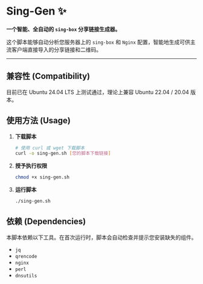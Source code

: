 # Sing-Gen ✨

**一个智能、全自动的 `sing-box` 分享链接生成器。**

这个脚本能够自动分析您服务器上的 `sing-box` 和 `Nginx` 配置，智能地生成可供主流客户端直接导入的分享链接和二维码。

---

## 兼容性 (Compatibility)

目前已在 Ubuntu 24.04 LTS 上测试通过，理论上兼容 Ubuntu 22.04 / 20.04 版本。

## 使用方法 (Usage)

1.  **下载脚本**
    ```bash
    # 使用 curl 或 wget 下载脚本
    curl -o sing-gen.sh [您的脚本下载链接]
    ```

2.  **授予执行权限**
    ```bash
    chmod +x sing-gen.sh
    ```

3.  **运行脚本**
    ```bash
    ./sing-gen.sh
    ```

## 依赖 (Dependencies)

本脚本依赖以下工具。在首次运行时，脚本会自动检查并提示您安装缺失的组件。

* `jq`
* `qrencode`
* `nginx`
* `perl`
* `dnsutils`
